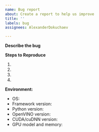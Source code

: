 ```yaml
---
name: Bug report
about: Create a report to help us improve
title: ''
labels: bug
assignees: AlexanderDokuchaev

---
```


<!--
    Thank you very much for contributing to this project by creating an issue!
-->


**Describe the bug**
<!--
    A clear and concise description of what the bug is.
    How has this issue affected you?
    What are you trying to accomplish?
-->


**Steps to Reproduce**

1.
2.
3.
4.


**Environment:**
 - OS: <!--[e.g. Linux Ubuntu 16.04]-->
 - Framework version: <!--[TensorFlow or PyTorch]-->
 - Python version:
 - OpenVINO version:
 - CUDA/cuDNN version:
 - GPU model and memory:
<!--
Include as many relevant details about the environment with which you experienced the bug.
-->

